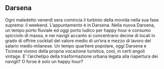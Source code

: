 ## Darsena

Ogni maledetto venerdì sera comincia il turbinio della movida nella sua fase suprema: il weekend. L’appuntamento è in Darsena. Nella nuova Darsena, un tempo porto fluviale ed oggi porto ludico per happy hour e consumo spicciolo di massa, e nei navigli accanto si concentrano decine di locali in grado di offrire cocktail del valore medio di un’ora e mezzo di lavoro del salario medio milanese. Un tempo quartiere popolare, oggi Darsena e Ticinese vivono della propria vocazione turistica, cool, in certi angoli vintage. E’ l’archetipo della trasformazione urbana legata alla riapertura dei navigli? O forse è solo un happy hour?
